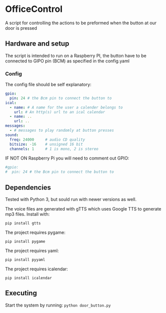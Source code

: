 # OfficeControl
A script for controlling the actions to be preformed when the button at our door is pressed

## Hardware and setup
The script is intended to run on a Raspberry PI, the button have to be connected to GIPO pin (BCM) as specified in the config.yaml

### Config
The config file should be self explanatory:
```yaml
gpio:
  pin: 24 # the Bcm pin to connect the button to 
ical:
  - name: # A name for the user a calender belongs to
    url: # An http(s) url to an ical calendar
  - name: ..
    url: .. 
messages:
  - # messages to play randomly at button presses
sound: 
  freq: 24000     # audio CD quality 
  bitsize: -16    # unsigned 16 bit
  channels: 1     # 1 is mono, 2 is stereo
  ```

IF NOT ON Raspberry Pi you will need to comment out GPIO:
```yaml
#gpio:
#  pin: 24 # the Bcm pin to connect the button to
```

## Dependencies
Tested with Python 3, but sould run with newer versions as well.

The voice files are generated with gTTS which uses Google TTS to generate mp3 files. Install with:

`pip install gtts`

The project requires pygame:

`pip install pygame`

The project requires yaml:

`pip install pyyaml`

The project requires icalendar:

`pip install icalendar`



## Executing 
Start the system by running: `python door_button.py`
